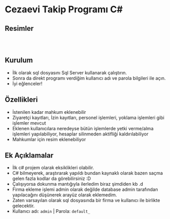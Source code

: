 # Cezaevi Takip Programı C#

## Resimler

<p align="center">
  <img src="">
</p>
<p align="center">
  <img src="">
</p>
<p align="center">
<img src="">
</p>

## Kurulum
* İlk olarak sql dosyasını Sql Server kullanarak çalıştırın.
* Sonra da direkt programı verdiğim kullanıcı adı ve parola bilgileri ile açın.
* İyi eğlenceler!

## Özellikleri
* İstenilen kadar mahkum eklenebilir
* Ziyaretçi kayıtları, İzin kayıtları, personel işlemleri, yoklama işlemleri gibi işlemler mevcut
* Eklenen kullanıcılara neredeyse bütün işlemlerde yetki verme/alma işlemleri yapılabiliyor, hesaplar silinmeden aktifliği kaldırılabiliyor
* Mahkumlar için resim eklenebiliyor

## Ek Açıklamalar
* İlk c# projem olarak eksiklikleri olabilir.
* C# bilmeyerek, araştırarak yapıldı bundan kaynaklı olarak bazen saçma gelen fazla kodlar da görebilirsiniz :D
* Çalışıyorsa dokunma mantığıyla ilerledim biraz şimdiden kb .d
* Firma ekleme işlemi admin olarak değilde database admin tarafından yapılacağını düşünerek arayüz olarak eklemedim.
* Zaten varsayılan olarak sql dosyasında bir firma ve kullanıcı ile birlikte gelecektir.
* Kullanıcı adı: `admin` | Parola: `default_`
